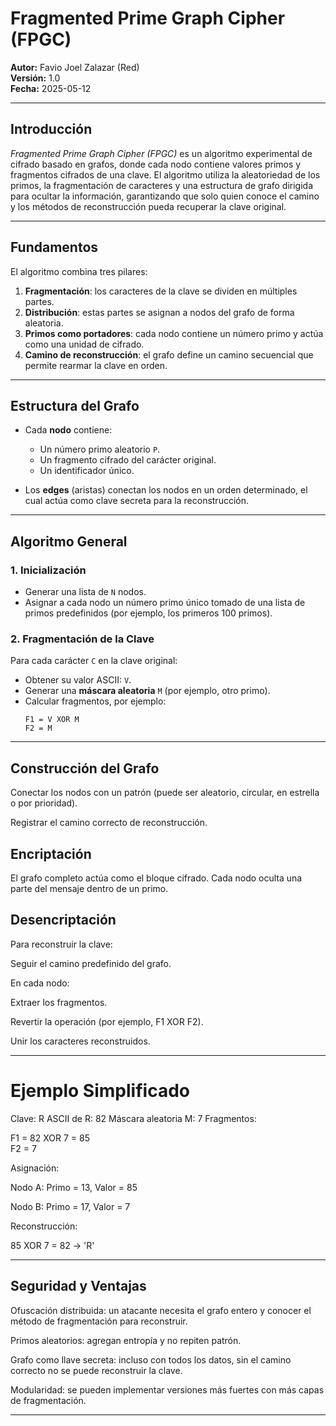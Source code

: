 # Fragmented Prime Graph Cipher (FPGC)

**Autor:** Favio Joel Zalazar (Red)  
**Versión:** 1.0  
**Fecha:** 2025-05-12  

---

## Introducción

*Fragmented Prime Graph Cipher (FPGC)* es un algoritmo experimental de cifrado basado en grafos, donde cada nodo contiene valores primos y fragmentos cifrados de una clave. El algoritmo utiliza la aleatoriedad de los primos, la fragmentación de caracteres y una estructura de grafo dirigida para ocultar la información, garantizando que solo quien conoce el camino y los métodos de reconstrucción pueda recuperar la clave original.

---

## Fundamentos

El algoritmo combina tres pilares:

1. **Fragmentación**: los caracteres de la clave se dividen en múltiples partes.
2. **Distribución**: estas partes se asignan a nodos del grafo de forma aleatoria.
3. **Primos como portadores**: cada nodo contiene un número primo y actúa como una unidad de cifrado.
4. **Camino de reconstrucción**: el grafo define un camino secuencial que permite rearmar la clave en orden.

---

## Estructura del Grafo

- Cada **nodo** contiene:
  - Un número primo aleatorio `P`.
  - Un fragmento cifrado del carácter original.
  - Un identificador único.

- Los **edges** (aristas) conectan los nodos en un orden determinado, el cual actúa como clave secreta para la reconstrucción.

---

## Algoritmo General

### 1. Inicialización

- Generar una lista de `N` nodos.
- Asignar a cada nodo un número primo único tomado de una lista de primos predefinidos (por ejemplo, los primeros 100 primos).

### 2. Fragmentación de la Clave

Para cada carácter `C` en la clave original:
- Obtener su valor ASCII: `V`.
- Generar una **máscara aleatoria** `M` (por ejemplo, otro primo).
- Calcular fragmentos, por ejemplo:
  ```text
  F1 = V XOR M
  F2 = M

---

## Construcción del Grafo

Conectar los nodos con un patrón (puede ser aleatorio, circular, en estrella o por prioridad).

Registrar el camino correcto de reconstrucción.


## Encriptación

El grafo completo actúa como el bloque cifrado. Cada nodo oculta una parte del mensaje dentro de un primo.

## Desencriptación

Para reconstruir la clave:

Seguir el camino predefinido del grafo.

En cada nodo:

Extraer los fragmentos.

Revertir la operación (por ejemplo, F1 XOR F2).


Unir los caracteres reconstruidos.



---

# Ejemplo Simplificado

Clave: R
ASCII de R: 82
Máscara aleatoria M: 7
Fragmentos:

F1 = 82 XOR 7 = 85  
F2 = 7

Asignación:

Nodo A: Primo = 13, Valor = 85

Nodo B: Primo = 17, Valor = 7


Reconstrucción:

85 XOR 7 = 82 → 'R'


---

## Seguridad y Ventajas

Ofuscación distribuida: un atacante necesita el grafo entero y conocer el método de fragmentación para reconstruir.

Primos aleatorios: agregan entropía y no repiten patrón.

Grafo como llave secreta: incluso con todos los datos, sin el camino correcto no se puede reconstruir la clave.

Modularidad: se pueden implementar versiones más fuertes con más capas de fragmentación.



---
